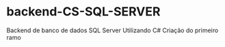 # backend-CS-SQL-SERVER
Backend de banco de dados SQL Server Utilizando C#
Criação do primeiro ramo
